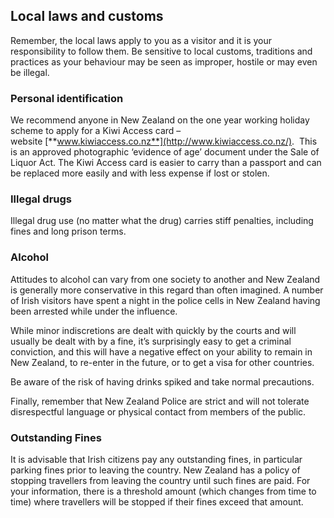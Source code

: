 ## Local laws and customs

Remember, the local laws apply to you as a visitor and it is your responsibility to follow them. Be sensitive to local customs, traditions and practices as your behaviour may be seen as improper, hostile or may even be illegal.

### **Personal identification**

We recommend anyone in New Zealand on the one year working holiday scheme to apply for a Kiwi Access card – website [**www.kiwiaccess.co.nz**](http://www.kiwiaccess.co.nz/).  This is an approved photographic ‘evidence of age’ document under the Sale of Liquor Act. The Kiwi Access card is easier to carry than a passport and can be replaced more easily and with less expense if lost or stolen.

### **Illegal drugs**

Illegal drug use (no matter what the drug) carries stiff penalties, including fines and long prison terms.

### **Alcohol**

Attitudes to alcohol can vary from one society to another and New Zealand is generally more conservative in this regard than often imagined. A number of Irish visitors have spent a night in the police cells in New Zealand having been arrested while under the influence.

While minor indiscretions are dealt with quickly by the courts and will usually be dealt with by a fine, it’s surprisingly easy to get a criminal conviction, and this will have a negative effect on your ability to remain in New Zealand, to re-enter in the future, or to get a visa for other countries.

Be aware of the risk of having drinks spiked and take normal precautions.

Finally, remember that New Zealand Police are strict and will not tolerate disrespectful language or physical contact from members of the public.

### **Outstanding Fines**

It is advisable that Irish citizens pay any outstanding fines, in particular parking fines prior to leaving the country. New Zealand has a policy of stopping travellers from leaving the country until such fines are paid. For your information, there is a threshold amount (which changes from time to time) where travellers will be stopped if their fines exceed that amount.